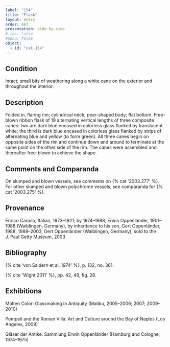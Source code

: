 ```yaml
---
label: "154"
title: "Flask"
layout: entry
order: 467
presentation: side-by-side
# toc: false
#menu: false 
object:
  - id: "cat-154"
---
```


## Condition

Intact; small bits of weathering along a white cane on the exterior and throughout the interior.

## Description

Folded in, flaring rim; cylindrical neck; pear-shaped body; flat bottom. Free-blown ribbon flask of 19 alternating vertical lengths of three composite canes: two are dark blue encased in colorless glass flanked by translucent white; the third is dark blue encased in colorless glass flanked by strips of alternating blue and yellow (to form green). All three canes begin on opposite sides of the rim and continue down and around to terminate at the same point on the other side of the rim. The canes were assembled and thereafter free-blown to achieve the shape.

## Comments and Comparanda

On slumped and blown vessels, see comments on {% cat '2003.277' %}. For other slumped and blown polychrome vessels, see comparanda for {% cat '2003.275' %}.

## Provenance

Enrico Caruso, Italian, 1873–1921; by 1974–1988, Erwin Oppenländer, 1901–1988 (Waiblingen, Germany), by inheritance to his son, Gert Oppenländer, 1988; 1988–2003, Gert Oppenländer (Waiblingen, Germany), sold to the J. Paul Getty Museum, 2003

## Bibliography

{% cite 'von Saldern et al. 1974' %}, p. 132, no. 361.

{% cite 'Wight 2011' %}, pp. 42, 49, fig. 28.

## Exhibitions

Molten Color: Glassmaking in Antiquity (Malibu, 2005–2006; 2007; 2009–2010)

Pompeii and the Roman Villa: Art and Culture around the Bay of Naples (Los Angeles, 2009)

Gläser der Antike: Sammlung Erwin Oppenländer (Hamburg and Cologne, 1974–1975)